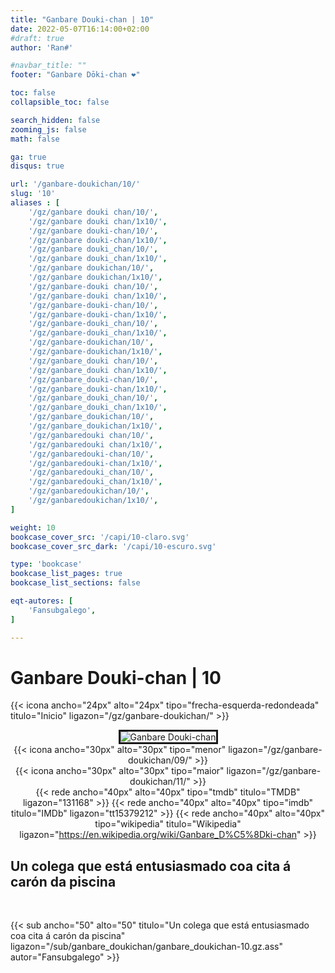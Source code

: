 ```yaml
---
title: "Ganbare Douki-chan | 10"
date: 2022-05-07T16:14:00+02:00
#draft: true
author: 'Ran#'

#navbar_title: ""
footer: "Ganbare Dōki-chan ❤️"

toc: false
collapsible_toc: false

search_hidden: false
zooming_js: false
math: false

ga: true
disqus: true

url: '/ganbare-doukichan/10/'
slug: '10'
aliases : [
    '/gz/ganbare douki chan/10/',
    '/gz/ganbare douki chan/1x10/',
    '/gz/ganbare douki-chan/10/',
    '/gz/ganbare douki-chan/1x10/',
    '/gz/ganbare douki_chan/10/',
    '/gz/ganbare douki_chan/1x10/',
    '/gz/ganbare doukichan/10/',
    '/gz/ganbare doukichan/1x10/',
    '/gz/ganbare-douki chan/10/',
    '/gz/ganbare-douki chan/1x10/',
    '/gz/ganbare-douki-chan/10/',
    '/gz/ganbare-douki-chan/1x10/',
    '/gz/ganbare-douki_chan/10/',
    '/gz/ganbare-douki_chan/1x10/',
    '/gz/ganbare-doukichan/10/',
    '/gz/ganbare-doukichan/1x10/',
    '/gz/ganbare_douki chan/10/',
    '/gz/ganbare_douki chan/1x10/',
    '/gz/ganbare_douki-chan/10/',
    '/gz/ganbare_douki-chan/1x10/',
    '/gz/ganbare_douki_chan/10/',
    '/gz/ganbare_douki_chan/1x10/',
    '/gz/ganbare_doukichan/10/',
    '/gz/ganbare_doukichan/1x10/',
    '/gz/ganbaredouki chan/10/',
    '/gz/ganbaredouki chan/1x10/',
    '/gz/ganbaredouki-chan/10/',
    '/gz/ganbaredouki-chan/1x10/',
    '/gz/ganbaredouki_chan/10/',
    '/gz/ganbaredouki_chan/1x10/',
    '/gz/ganbaredoukichan/10/',
    '/gz/ganbaredoukichan/1x10/',
]

weight: 10
bookcase_cover_src: '/capi/10-claro.svg'
bookcase_cover_src_dark: '/capi/10-escuro.svg'

type: 'bookcase'
bookcase_list_pages: true
bookcase_list_sections: false

eqt-autores: [
    'Fansubgalego',
]

---
```


# Ganbare Douki-chan | 10

{{< icona ancho="24px" alto="24px" tipo="frecha-esquerda-redondeada" titulo="Inicio" ligazon="/gz/ganbare-doukichan/" >}}

<div style="text-align: center">
<img style="border: 3px solid currentColor" title="Ganbare Douki-chan" alt="Ganbare Douki-chan" src="https://www.themoviedb.org/t/p/original/hiwPjIFDfz204DCmgQKU0hs21s8.jpg">

<br>

<div style="float: left">
{{< icona ancho="30px" alto="30px" tipo="menor" ligazon="/gz/ganbare-doukichan/09/" >}}
</div>
<div style="float: right">
{{< icona ancho="30px" alto="30px" tipo="maior" ligazon="/gz/ganbare-doukichan/11/" >}}
</div>

{{< rede ancho="40px" alto="40px" tipo="tmdb" titulo="TMDB" ligazon="131168" >}}
{{< rede ancho="40px" alto="40px" tipo="imdb" titulo="IMDb" ligazon="tt15379212" >}}
{{< rede ancho="40px" alto="40px" tipo="wikipedia" titulo="Wikipedia" ligazon="https://en.wikipedia.org/wiki/Ganbare_D%C5%8Dki-chan" >}}
</div>

## Un colega que está entusiasmado coa cita á carón da piscina
<br>

{{< sub ancho="50" alto="50" titulo="Un colega que está entusiasmado coa cita á carón da piscina" ligazon="/sub/ganbare_doukichan/ganbare_doukichan-10.gz.ass" autor="Fansubgalego" >}}
